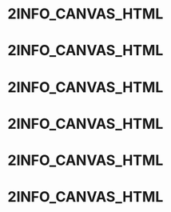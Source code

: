 # 2INFO_CANVAS_HTML
# 2INFO_CANVAS_HTML
# 2INFO_CANVAS_HTML
# 2INFO_CANVAS_HTML
# 2INFO_CANVAS_HTML
# 2INFO_CANVAS_HTML
